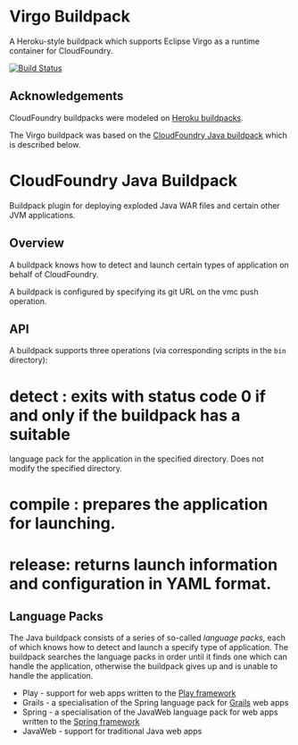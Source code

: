 Virgo Buildpack
===============

A Heroku-style buildpack which supports Eclipse Virgo as a runtime container for CloudFoundry.

[![Build Status](https://travis-ci.org/glyn/virgo-buildpack.png)](https://travis-ci.org/glyn/virgo-buildpack)

Acknowledgements
----------------

CloudFoundry buildpacks were modeled on [Heroku buildpacks](https://devcenter.heroku.com/articles/buildpacks).

The Virgo buildpack was based on the [CloudFoundry Java buildpack](https://github.com/cloudfoundry/cloudfoundry-buildpack-java)
which is described below.

CloudFoundry Java Buildpack
===========================

Buildpack plugin for deploying exploded Java WAR files and certain other JVM applications.

Overview
--------

A buildpack knows how to detect and launch certain types of application on behalf of CloudFoundry.

A buildpack is configured by specifying its git URL on the vmc push operation.

API
---

A buildpack supports three operations (via corresponding scripts in the `bin` directory):

# detect <app directory>: exits with status code 0 if and only if the buildpack has a suitable
language pack for the application in the specified directory. Does not modify the specified directory.
# compile <app directory> <cache directory>: prepares the application for launching.
# release: returns launch information and configuration in YAML format.


Language Packs
--------------

The Java buildpack consists of a series of so-called *language packs*, each of which knows how to detect and launch a specify
type of application. The buildpack searches the language packs in order until it finds one which can handle the
application, otherwise the buildpack gives up and is unable to handle the application.

* Play - support for web apps written to the [Play framework](http://www.playframework.com/)
* Grails - a specialisation of the Spring language pack for [Grails](http://grails.org/) web apps
* Spring - a specialisation of the JavaWeb language pack for web apps written to the
[Spring framework](http://www.springsource.org/spring-framework)
* JavaWeb - support for traditional Java web apps
